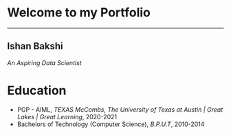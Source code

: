 # Welcome to my Portfolio
---

## Ishan Bakshi
*An Aspiring Data Scientist*

# Education
* PGP - AIML, *TEXAS McCombs, The University of Texas at Austin | Great Lakes | Great Learning*, 2020-2021
* Bachelors of Technology (Computer Science), *B.P.U.T*, 2010-2014
